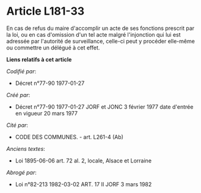 # Article L181-33

En cas de refus du maire d'accomplir un acte de ses fonctions prescrit par la loi, ou en cas d'omission d'un tel acte malgré
l'injonction qui lui est adressée par l'autorité de surveillance, celle-ci peut y procéder elle-même ou commettre un délégué
à cet effet.

**Liens relatifs à cet article**

_Codifié par_:

  - Décret n°77-90 1977-01-27

_Créé par_:

  - Décret n°77-90 1977-01-27 JORF et JONC 3 février 1977 date d'entrée en vigueur 20 mars 1977

_Cité par_:

  - CODE DES COMMUNES. - art. L261-4 (Ab)

_Anciens textes_:

  - Loi   1895-06-06 art. 72 al. 2, locale, Alsace et Lorraine

_Abrogé par_:

  - Loi n°82-213 1982-03-02 ART. 17 II JORF 3 mars 1982
